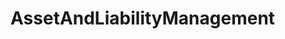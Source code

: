 # AssetAndLiabilityManagement   

<script src="https://unpkg.com/@stoplight/elements/web-components.min.js"></script>
<link rel="stylesheet" href="https://unpkg.com/@stoplight/elements/styles.min.css">

<elements-api
  apiDescriptionUrl="AssetAndLiabilityManagement.yaml"
  layout="sidebar"
  router="hash"
  hideTryIt="false"
  hideSchemas="false"
  hideInternal="false"
/>